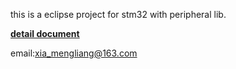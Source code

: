 this is a eclipse project for stm32 with peripheral lib.

[**detail document**](./doc/document.md)

email:xia_mengliang@163.com